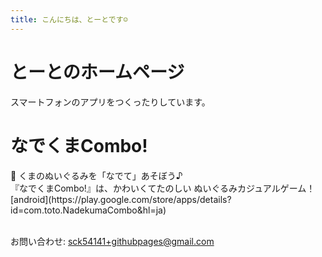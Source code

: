 ```yaml
---
title: こんにちは、とーとです☺️
---
```


# とーとのホームページ

スマートフォンのアプリをつくったりしています。

<h1/>なでくまCombo!</h1>
  🧸 くまのぬいぐるみを「なでて」あそぼう♪<br>
  『なでくまCombo!』は、かわいくてたのしい ぬいぐるみカジュアルゲーム！
[android](https://play.google.com/store/apps/details?id=com.toto.NadekumaCombo&hl=ja)



<br>
<br>

お問い合わせ: sck54141+githubpages@gmail.com
